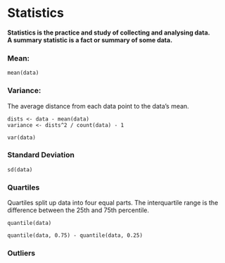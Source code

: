 # Statistics

**Statistics is the practice and study of collecting and analysing data.**  
**A summary statistic is a fact or summary of some data.**

### Mean:
```
mean(data)
```

### Variance:
The average distance from each data point to the data’s mean.
```
dists <- data - mean(data)
variance <- dists^2 / count(data) - 1

var(data)
```

### Standard Deviation
```
sd(data)
```

### Quartiles
Quartiles split up data into four equal parts.
The interquartile range is the difference between the 25th and 75th percentile.
```
quantile(data)

quantile(data, 0.75) - quantile(data, 0.25)
```

### Outliers

